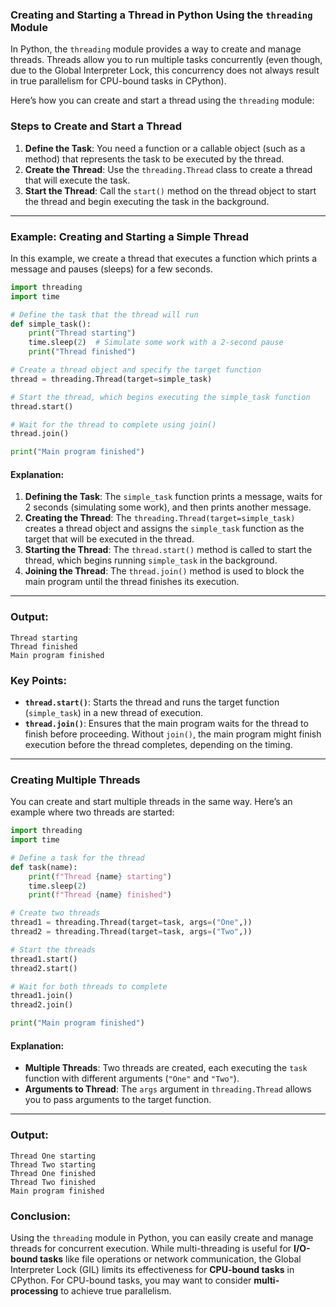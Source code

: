 ### Creating and Starting a Thread in Python Using the `threading` Module

In Python, the `threading` module provides a way to create and manage threads. Threads allow you to run multiple tasks concurrently (even though, due to the Global Interpreter Lock, this concurrency does not always result in true parallelism for CPU-bound tasks in CPython).

Here’s how you can create and start a thread using the `threading` module:

### Steps to Create and Start a Thread

1. **Define the Task**: You need a function or a callable object (such as a method) that represents the task to be executed by the thread.
2. **Create the Thread**: Use the `threading.Thread` class to create a thread that will execute the task.
3. **Start the Thread**: Call the `start()` method on the thread object to start the thread and begin executing the task in the background.

---

### Example: Creating and Starting a Simple Thread

In this example, we create a thread that executes a function which prints a message and pauses (sleeps) for a few seconds.

```python
import threading
import time

# Define the task that the thread will run
def simple_task():
    print("Thread starting")
    time.sleep(2)  # Simulate some work with a 2-second pause
    print("Thread finished")

# Create a thread object and specify the target function
thread = threading.Thread(target=simple_task)

# Start the thread, which begins executing the simple_task function
thread.start()

# Wait for the thread to complete using join()
thread.join()

print("Main program finished")
```

#### Explanation:
1. **Defining the Task**: The `simple_task` function prints a message, waits for 2 seconds (simulating some work), and then prints another message.
2. **Creating the Thread**: The `threading.Thread(target=simple_task)` creates a thread object and assigns the `simple_task` function as the target that will be executed in the thread.
3. **Starting the Thread**: The `thread.start()` method is called to start the thread, which begins running `simple_task` in the background.
4. **Joining the Thread**: The `thread.join()` method is used to block the main program until the thread finishes its execution.

---

### Output:
```
Thread starting
Thread finished
Main program finished
```

### Key Points:
- **`thread.start()`**: Starts the thread and runs the target function (`simple_task`) in a new thread of execution.
- **`thread.join()`**: Ensures that the main program waits for the thread to finish before proceeding. Without `join()`, the main program might finish execution before the thread completes, depending on the timing.

---

### Creating Multiple Threads

You can create and start multiple threads in the same way. Here’s an example where two threads are started:

```python
import threading
import time

# Define a task for the thread
def task(name):
    print(f"Thread {name} starting")
    time.sleep(2)
    print(f"Thread {name} finished")

# Create two threads
thread1 = threading.Thread(target=task, args=("One",))
thread2 = threading.Thread(target=task, args=("Two",))

# Start the threads
thread1.start()
thread2.start()

# Wait for both threads to complete
thread1.join()
thread2.join()

print("Main program finished")
```

#### Explanation:
- **Multiple Threads**: Two threads are created, each executing the `task` function with different arguments (`"One"` and `"Two"`).
- **Arguments to Thread**: The `args` argument in `threading.Thread` allows you to pass arguments to the target function.

---

### Output:
```
Thread One starting
Thread Two starting
Thread One finished
Thread Two finished
Main program finished
```

### Conclusion:
Using the `threading` module in Python, you can easily create and manage threads for concurrent execution. While multi-threading is useful for **I/O-bound tasks** like file operations or network communication, the Global Interpreter Lock (GIL) limits its effectiveness for **CPU-bound tasks** in CPython. For CPU-bound tasks, you may want to consider **multi-processing** to achieve true parallelism.
